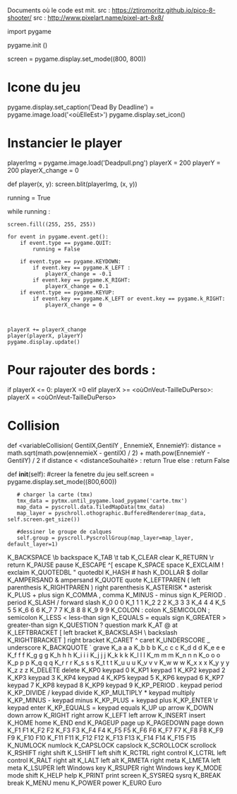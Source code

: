 Documents où le code est mit. 
src : https://ztiromoritz.github.io/pico-8-shooter/
src : http://www.pixelart.name/pixel-art-8x8/

import pygame

pygame.init ()

screen = pygame.display.set_mode((800, 800))

# Icone du jeu
pygame.display.set_caption('Dead By Deadline')
<NomDeVariablePourImage> = pygame.image.load('<oùElleEst>')
pygame.display.set_icon(<NomDeVariablePourImage>)

 # Instancier le player
playerImg = pygame.image.load('Deadpull.png')
playerX = 200
playerY = 200
playerX_change = 0

def player(x, y):
    screen.blit(playerImg, (x, y))

running = True 

while running :

    screen.fill((255, 255, 255))
    
    for event in pygame.event.get():
        if event.type == pygame.QUIT:
            running = False 

        if event.type == pygame.KEYDOWN:
            if event.key == pygame.K_LEFT :
                playerX_change = -0.1
            if event.key == pygame.K_RIGHT:
                playerX_change = 0.1
        if event.type == pygame.KEYUP:
            if event.key == pygame.K_LEFT or event.key == pygame.k_RIGHT:
                playerX_change = 0



    playerX += playerX_change
    player(playerX, playerY)
    pygame.display.update()
  
  
  
  # Pour rajouter des bords :   
  if playerX <= 0:
        playerX =0
    elif playerX >= <oùOnVeut-TailleDuPerso>:
        playerX = <oùOnVeut-TailleDuPerso>
  
  # Collision
  
  def <variableCollision( GentilX,GentilY , EnnemieX, EnnemieY):
         distance = math.sqrt(math.pow(ennemieX - gentilX) / 2) + math.pow(EnnemieY - GentilY) / 2
         if distance < <distanceSouhaité> :
              return True
         else :
              return False
 
 def   __init__(self):
       #creer la fenetre du jeu
        self.screen = pygame.display.set_mode((800,600))
        
       # charger la carte (tmx)
       tmx_data = pytmx.until_pygame.load_pygame('carte.tmx')
       map_data = pyscroll.data.TiledMapData(tmx_data)
       map_layer = pyschroll.othographic.BufferedRenderer(map_data, self.screen.get_size())
 
       #dessiner le groupe de calques
       self.group = pyscroll.PyscrollGroup(map_layer=map_layer, default_layer=1)
 
 
 
 
 
 
 K_BACKSPACE   \b      backspace
K_TAB         \t      tab
K_CLEAR               clear
K_RETURN      \r      return
K_PAUSE               pause
K_ESCAPE      ^[      escape
K_SPACE               space
K_EXCLAIM     !       exclaim
K_QUOTEDBL    "       quotedbl
K_HASH        #       hash
K_DOLLAR      $       dollar
K_AMPERSAND   &       ampersand
K_QUOTE               quote
K_LEFTPAREN   (       left parenthesis
K_RIGHTPAREN  )       right parenthesis
K_ASTERISK    *       asterisk
K_PLUS        +       plus sign
K_COMMA       ,       comma
K_MINUS       -       minus sign
K_PERIOD      .       period
K_SLASH       /       forward slash
K_0           0       0
K_1           1       1
K_2           2       2
K_3           3       3
K_4           4       4
K_5           5       5
K_6           6       6
K_7           7       7
K_8           8       8
K_9           9       9
K_COLON       :       colon
K_SEMICOLON   ;       semicolon
K_LESS        <       less-than sign
K_EQUALS      =       equals sign
K_GREATER     >       greater-than sign
K_QUESTION    ?       question mark
K_AT          @       at
K_LEFTBRACKET [       left bracket
K_BACKSLASH   \       backslash
K_RIGHTBRACKET ]      right bracket
K_CARET       ^       caret
K_UNDERSCORE  _       underscore
K_BACKQUOTE   `       grave
K_a           a       a
K_b           b       b
K_c           c       c
K_d           d       d
K_e           e       e
K_f           f       f
K_g           g       g
K_h           h       h
K_i           i       i
K_j           j       j
K_k           k       k
K_l           l       l
K_m           m       m
K_n           n       n
K_o           o       o
K_p           p       p
K_q           q       q
K_r           r       r
K_s           s       s
K_t           t       t
K_u           u       u
K_v           v       v
K_w           w       w
K_x           x       x
K_y           y       y
K_z           z       z
K_DELETE              delete
K_KP0                 keypad 0
K_KP1                 keypad 1
K_KP2                 keypad 2
K_KP3                 keypad 3
K_KP4                 keypad 4
K_KP5                 keypad 5
K_KP6                 keypad 6
K_KP7                 keypad 7
K_KP8                 keypad 8
K_KP9                 keypad 9
K_KP_PERIOD   .       keypad period
K_KP_DIVIDE   /       keypad divide
K_KP_MULTIPLY *       keypad multiply
K_KP_MINUS    -       keypad minus
K_KP_PLUS     +       keypad plus
K_KP_ENTER    \r      keypad enter
K_KP_EQUALS   =       keypad equals
K_UP                  up arrow
K_DOWN                down arrow
K_RIGHT               right arrow
K_LEFT                left arrow
K_INSERT              insert
K_HOME                home
K_END                 end
K_PAGEUP              page up
K_PAGEDOWN            page down
K_F1                  F1
K_F2                  F2
K_F3                  F3
K_F4                  F4
K_F5                  F5
K_F6                  F6
K_F7                  F7
K_F8                  F8
K_F9                  F9
K_F10                 F10
K_F11                 F11
K_F12                 F12
K_F13                 F13
K_F14                 F14
K_F15                 F15
K_NUMLOCK             numlock
K_CAPSLOCK            capslock
K_SCROLLOCK           scrollock
K_RSHIFT              right shift
K_LSHIFT              left shift
K_RCTRL               right control
K_LCTRL               left control
K_RALT                right alt
K_LALT                left alt
K_RMETA               right meta
K_LMETA               left meta
K_LSUPER              left Windows key
K_RSUPER              right Windows key
K_MODE                mode shift
K_HELP                help
K_PRINT               print screen
K_SYSREQ              sysrq
K_BREAK               break
K_MENU                menu
K_POWER               power
K_EURO                Euro
